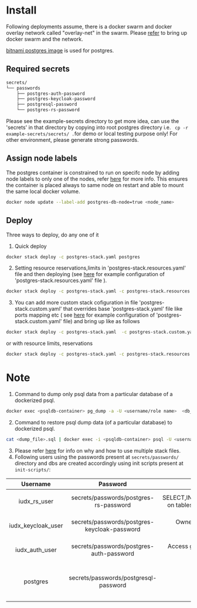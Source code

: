 # Install
Following deployments assume, there is a docker swarm and  docker overlay network called "overlay-net"  in the swarm. Please [refer](../../../docs/swarm-setup.md) to bring up docker swarm and the network.

 [bitnami postgres image](https://github.com/bitnami/bitnami-docker-postgresql) is used for postgres.
## Required secrets

```sh
secrets/
└── passwords
    ├── postgres-auth-password
    ├── postgres-keycloak-password
    ├── postgresql-password
    └── postgres-rs-password
```
Please see the example-secrets directory to get more idea, can use the 'secrets' in that directory by copying into root postgres  directory i.e. ``` cp -r example-secrets/secrets/ .```for demo or local testing purpose only! For other environment, please generate strong passwords.

## Assign node labels
 The postgres container is constrained to run on specifc node by adding node labels to only one of the nodes, refer [here](https://docs.docker.com/engine/swarm/services/#placement-constraints) for more info. This ensures the container is placed always to same node on restart and able to mount the same local docker volume.
```sh
docker node update --label-add postgres-db-node=true <node_name>
```

## Deploy

Three ways to deploy, do any one of it
1. Quick deploy  
```sh
docker stack deploy -c postgres-stack.yaml postgres
```

2. Setting resource reservations,limits in 'postgres-stack.resources.yaml' file and then deploying (see [here](example-postgres-stack.resources.yaml) for example configuration of 'postgres-stack.resources.yaml' file ).

```sh
docker stack deploy -c postgres-stack.yaml -c postgres-stack.resources.yaml postgres
```
3. You can add more custom stack cofiguration in file 'postgres-stack.custom.yaml' that overrides base 'postgres-stack.yaml' file like ports mapping etc ( see [here](example-postgres-stack.custom.yaml) for example configuration of 'postgres-stack.custom.yaml' file)  and bring up like as follows
```sh
docker stack deploy -c postgres-stack.yaml  -c postgres-stack.custom.yaml postgres
```
or 
with resource limits, reservations
```sh
docker stack deploy -c postgres-stack.yaml -c postgres-stack.resources.yaml -c postgres-stack.custom.yaml postgres
```

# Note
1. Command to dump only psql data from a particular database of a dockerized psql.
```sh
docker exec <psqldb-container> pg_dump -a -U <username/role name>  <db_name> > <dump-file>.sql
```
2. Command to restore psql dump data (of a particular database) to dockerized  psql.

```sh
cat <dump_file>.sql | docker exec -i <psqldb-container> psql -U <username/role> -d <dbname>
```
3. Please refer [here](https://docs.docker.com/compose/extends/#multiple-compose-files) for info on why and how to use multiple stack files.
4.  Following users using the passwords present at ```secrets/passwords/``` directory and dbs are created accordingly using init scripts present at ```init-scripts/```:

| Username           | Password                                    | Role/Access                         |  Services                     |
|:-------------------:|:------------------------------------------:| :---------------------------------: |:-----------------------------:|
| iudx_rs_user       | secrets/passwords/postgres-rs-password       | SELECT,INSERT,DELETE,UPDATE on tables of ```iudx_rs``` Database   | Used by resource server      |
| iudx_keycloak_user | secrets/passwords/postgres-keycloak-password |  Owner of ```iudx_keycloak``` database                   | Used by keycloak server      |
| iudx_auth_user     |   secrets/passwords/postgres-auth-password   |   Access given while setting up auth server             | Used by auth server          |
| postgres           | secrets/passwords/postgresql-password     |     Superuser                                             |  Used to set users and RBAC  |
                            
